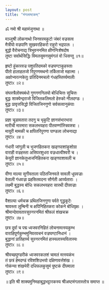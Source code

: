 ```yaml
---
layout: post
title: "मंगलाष्टकम्"
---
```


ॐ नमो श्री महामंजुनाथा ॥

मञ्जुश्री लोकनाथो जिनवरमकुटो जंबरं वज्रसत्व \
मैत्रीयो वज्रपाणि सुखवरहिकरो राहुरो भद्रपालः । \
बुद्धो वैरोचनाद्य त्रिभुवननमित क्षीणनिःशेषदोष \
तुष्टा सर्वार्थसिद्धिः विमलसुमनसुमंगलं वो धिसन्तु ॥१॥

हृष्टो हूंकारवज्र पशुपतिदमको वज्रघण्टाकुहस्ताः \
पीतो हालाहलजो रिपुगणमथनो तर्किताजो महात्मा । \
अक्षोभ्यरत्नकेतुः प्रतिदिनमचलो गंधहस्तिर्य्यमालीः \
तुष्टाᳵ ॥२॥

संघस्त्रैलोक्यबंधो गुणगणनिलयो बोधिचित्तः सुचित्तः \
बुद्धः शाक्येन्द्रराजो विजितकलिमलो हेरुको नीलदण्डः । \
बुद्धः प्रावृत्तसिद्धो विजितजिनगुणो सर्वसत्वानुकंपाः \
तुष्टाᳵ ॥३॥

प्रज्ञा चूडावतारा तदनु च भृकुटि ज्ञानसंभारभारा \
मारीची मारमारा सकलभयहरा पीतवर्ण्णास्त्रिवक्त्रा । \
मायूरी मामकी च क्षपितरिपुगणा पाण्डला लोचनाद्या \
तुष्टाᳵ ॥४॥

गंधारी जांगुली च भुजगहितकरा खड्गपाशांकुशोग्रा \
वाराही वज्रहस्ता असिपरशुधरा वज्रधात्वीश्वरी च । \
केयूरी ज्ञानकेतुध्वजनिहितकरा खड्गपाशावली च \
तुष्टाᳵ ॥५॥

वीणा माल्या सुगीवताला पठितजिनवले सावली धूपवज्राः \
वेताली गंधवज्रा प्रहसितवदना सौर्गती आर्य्यताराः । \
लक्ष्मी बुद्धस्य बोधिः सकलभयहरा सारथी दीपवज्राः \
तुष्टाᳵ ॥६॥

वैशाल्या धर्मचक्र प्रथितजिनगुणा पर्वते गृद्ध्रकूटेः \
श्रावस्ता लुम्बिनी च क्षपिनिहितकरा कोकने बोधिवृक्षः । \
श्रीमान्देवावतारसुरनरनमितं श्रीफलं शंखचक्र \
तुष्टाᳵ ॥७॥

छत्र दूर्वा च पद्म ध्वजवरनिहितं लोचनामत्स्यकुम्भ \
वाराहिपूर्णकुम्भमुनिवरवचनं वज्रघण्टानिधानं । \
बुद्धानां प्रातिहार्य्य सुरनरनमितं हास्यलास्यविलास्यः \
तुष्टाᳵ ॥८॥

श्रीवच्छपुण्डरीकं ध्वजवरकलशं चामलं मत्स्यकंभ \
तं छत्रं हेमदण्डं रविशशिउभयो दक्षिणावर्त्तशंख । \
गोकंन्या शंखभेरी दधिफलकुसुमं पुष्टकं दीपमाला \
तुष्टाᳵ ॥९॥

॥ इति श्री शाक्यमुनिमहाबुद्धभट्टारकस्य श्रीअष्टमंगलास्तोत्र समाप्त ॥